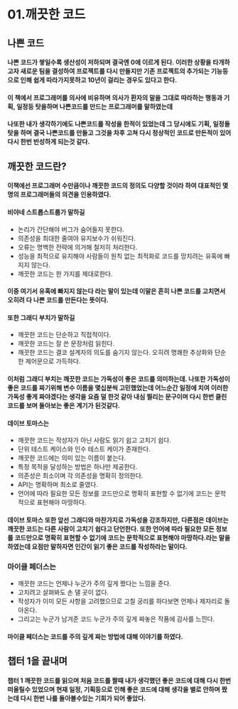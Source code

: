 # 01.깨끗한 코드

## 나쁜 코드
#### 나쁜 코드가 쌓일수록 생산성이 저하되며 결국엔 0에 이르게 된다. 이러한 상황을 타개하고자 새로운 팀을 결성하여 프로젝트를 다시 만들지만 기존 프로젝트의 추가되는 기능등으로 인해 쉽게 따라가지못하고 10년이 걸리는 경우도 있다고 한다. 
#### 이 책에서 프로그래머를 의사에 비유하며 의사가 환자의 말을 그대로 따라하는 행동과 기획, 일정등 탓을하며 나쁜코드를 만드는 프로그래머를 말하였는데
#### 나또한 내가 생각하기에도 나쁜코드를 작성을 한적이 있었는데 그 당시에도 기획, 일정들 탓을 하며 결국 나쁜코드를 만들고 그것을 차후 고쳐 다시 정상적인 코드로 만든적이 있어 다시 한번 반성하게 되는것 같다.

## 깨끗한 코드란?
#### 이책에선 프로그래머 수만큼이나 깨끗한 코드의 정의도 다양할 것이라 하여 대표적인 몇명의 프로그래머들의 의견을 인용하였다.
#### 비야네 스트롭스트룹가 말하길
- 논리가 간단해야 버그가 숨어들지 못한다.
- 의존성을 최대한 줄여야 유지보수가 쉬워진다.
- 오류는 명백한 전략에 의거해 철저히 처리한다.
- 성능을 최적으로 유지해야 사람들이 원칙 없는 최적화로 코드를 망치려는 유혹에 빠지지 않는다.
- 깨끗한 코드는 한 가지를 제대로한다.
#### 이중 여기서 유혹에 빠지지 않는다 라는 말이 있는데 이말은 흔히 나쁜 코드를 고치면서 오히려 다 나쁜 코드를 만든다는 뜻이다.
#### 또한 그래디 부치가 말하길
- 깨끗한 코드는 단순하고 직접적이다.
- 깨끗한 코드는 잘 쓴 문장처럼 읽힌다.
- 깨끗한 코드는 결코 설계자의 의도를 숨기지 않는다. 오히려 명쾌한 추상화와 단순한 제어문으로 가득하다.
#### 이처럼 그래디 부치는 깨끗한 코드는 가독성이 좋은 코드를 의미하는데. 나또한 가독성이 좋은 코드를 짜기위해 변수 이름을 몇십분씩 고민했었는데 어느순간 일정에 치여 이러한 가독성 좋게 짜야겠다는 생각을 요즘 덜 한것 같아 내심 찔리는 문구이며 다시 한번 클린 코드를 보며 돌아보는 좋은 계기가 된것같다.
#### 데이브 토마스는
- 깨끗한 코드는 작성자가 아닌 사람도 읽기 쉽고 고치기 쉽다.
- 단위 테스트 케이스와 인수 테스트 케이가 존재한다.
- 깨끗한 코드에는 의미 있는 이름이 붙는다.
- 특정 목적을 달성하는 방법은 하나만 제공한다.
- 의존성은 최소이며 각 의존성을 명확히 정의한다.
- API는 명확하며 최소로 줄였다.
- 언어에 따라 필요한 모든 정보를 코드만으로 명확히 표현할 수 없기에 코드는 문학적으로 표현해야 마땅하다.
#### 데이브 토마스 또한 앞선 그래디와 마찬가지로 가독성을 강조하지만, 다른점은 데이브는 깨끗한 코드는 다른 사람이 고치기 쉽다고 단언한다. 또한 언어에 따라 필요한 모든 정보를 코드만으로 명확히 표현할 수 없기에 코드는 문학적으로 표현해야 마땅하다.라는 말을 하였는데 요점만 말하자면 인간이 읽기 좋은 코드를 작성하라는 말이다. 
### 마이클 페더스는
- 깨끗한 코드는 언제나 누군가 주의 깊게 짰다는 느낌을 준다.
- 고치려고 살펴봐도 손 댈 곳이 없다.
- 작성자가 이미 모든 사항을 고려했으므로 고칠 궁리를 하다보면 언제나 제자리로 돌아온다.
- 그리고는 누군가 남겨준 코드 누군가 주의 깊게 짜놓은 작품에 감사를 느낀다.
#### 마이클 페더스는 코드를 주의 깊게 짜는 방법에 대해 이야기를 하였다.

## 챕터 1을 끝내며
#### 챕터 1 깨끗한 코드를 읽으며 처음 코드를 짤때 내가 생각했던 좋은 코드에 대해 다시 한번 떠올릴수 있었으며 현재 일정, 기획등으로 인해 좋은 코드에 대해 생각을 별로 안하며 짰는데 다시 한번 나를 돌아볼수있는 기회가 되어 좋았다.
